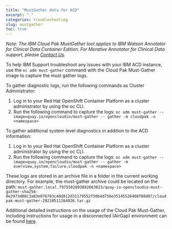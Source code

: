```yaml
---
title: "MustGather data for ACD"
excerpt: "."
categories: troubleshooting
slug: mustgather
toc: true
---
```

<!--                                                                    -->
<!-- (C) Copyright Merative US L.P. and others 2018, 2023                -->
<!--                                                                    -->
<!-- SPDX-License-Identifier: Apache-2.0                                -->
<!--                                                                    -->


_Note:  The IBM Cloud Pak MustGather tool applies to IBM Watson Annotator for Clinical Data Container Edition.  For Merative Annotator for Clinical Data support, please [Contact Us](/support/support/)._

To help IBM Support troubleshoot any issues with your IBM ACD instance, use the `oc adm must-gather` command with the Cloud Pak Must-Gather image to capture the must gather logs.

To gather diagnostic logs, run the following commands as Cluster Administrator:

  1. Log in to your Red Hat OpenShift Container Platform as a cluster administrator by using the oc CLI.
  2. Run the following command to capture the logs:
    `oc adm must-gather --image=quay.io/opencloudio/must-gather -- gather -m cloudpak -n <namespace>`

To gather additional system level diagnostics in addition to the ACD information:

  1. Log in to your Red Hat OpenShift Container Platform as a cluster administrator by using the oc CLI.
  2. Run the following command to capture the logs:
    `oc adm must-gather --image=quay.io/opencloudio/must-gather -- gather -m overview,system,failure,cloudpak -n <namespace>`

These logs are stored in an archive file in a folder in the current working directory. For example, the must-gather archive could be located on the path:
  `must-gather.local.7975582093882663823/quay-io-opencloudio-must-gather-sha256-0e2973d08c3a83e076783c40d812d31179552f50b4d756e35145526460f88d07/cloudpak-must-gather-20210511164926.tar.gz`

Additional detailed instructions on the usage of the Cloud Pak Must-Gather, including instructions for usage in a disconnected (AirGap) environment can be found [here](https://www.ibm.com/support/pages/node/6398264).
